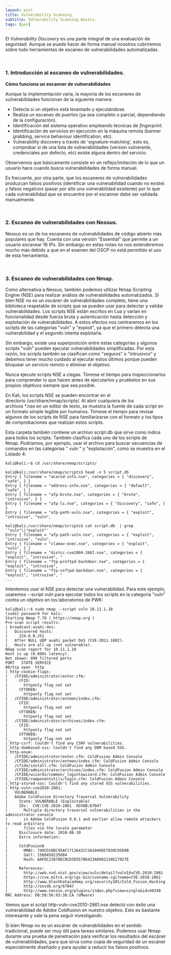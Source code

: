 ```yaml
---
layout: post
title: Vulnerability Scanning.
subtitle: VUlnerability Scanning Basics.
tags: [pen]
---
```

El *Vulnerability Discovery* es una parte integral de una evaluación de seguridad. Aunque se puede hacer de forma manual nosotros cubriremos sobre todo herramientas de escaneo de vulnerabilidades automatizadas. 

<br />

### 1. Introducción al escaneo de vulnerabilidades.

**Cómo funciona un escanner de vulnerabilidades**

Aunque la implementación varia, la mayoría de los escaneres de vulnerabilidades funcionan de la siguiente manera:

- Detecta si un objetivo está levantado y ejecutándose.
- Realiza un escaneo de puertos (ya sea completo o parcial, dependiendo de la configuración).
- Identificación del sistema operativo empleando tecnicas de *fingerprint*.
- Identificación de servicios en ejecución en la máquina remota (banner grabbing, service behaviour identification, etc).
- Vulnerability discovery a través de 'signature-matching', esto es, comprobar si de una lista de vulnerabilidades (version vulneranle, credenciales por defecto, etc) existe alguna dentro del servicio.

Observemos que básicamente consiste en un reflejo/imitación de lo que un usuario hace cuando busca vulnerabilidades de forma manual. 

Es frecuente, por otra parte, que los escaneres de vulnerabilidades produzcan falsos positivos (identificar una vulnerabilidad cuando no existe) y falsos negativos (pasar por alto una vulnerabilidad existente) por lo que cada vulnerabilidad que se encuentre por el escanner debe ser validada manualmente.

<br />

### 2. Escaneo de vulnerabilidades con Nessus.

Nessus es un de los escaneres de vulnerabilidades de código abierto más populares que hay. Cuenta con una versión "Essential" que permite a un usuario escanear 16 IPs. Sin embargo en estas notas no nos extenderemos mucho más debido a que en el examen del OSCP no está permitido el uso de esta herramienta.

<br />

### 3. Escaneo de vulnerabilidades con Nmap.

Como alternativa a Nessus, también podemos utilizar Nmap Scripting Engine (NSE) para realizar análisis de vulnerabilidades automatizados. Si bien NSE no es un escáner de vulnerabilidades completo, tiene una biblioteca respetable de scripts que se pueden usar para detectar y validar vulnerabilidades. Los scripts NSE están escritos en Lua y varían en funcionalidad desde fuerza bruta y autenticación hasta detección y explotación de vulnerabilidades. A estos efectos nos centraremos en los scripts de las categorías "vuln" y "exploit", ya que el primero detecta una vulnerabilidad y el segundo intenta explotarla.

Sin embargo, existe una superposición entre estas categorías y algunos scripts "vuln" pueden ejecutar vulnerabilidades simplificadas. Por esta razón, los scripts también se clasifican como "seguros" o "intrusivos" y debemos tener mucho cuidado al ejecutar estos últimos porque pueden bloquear un servicio remoto o eliminar el objetivo.

Nunca ejecute scripts NSE a ciegas. Tómese el tiempo para inspeccionarlos para comprender lo que hacen antes de ejecutarlos y pruébelos en sus propios objetivos siempre que sea posible.

En Kali, los scripts NSE se pueden encontrar en el directorio /usr/share/nmap/scripts/. Al abrir cualquiera de los archivos \*.nse en un editor de texto, se muestra la fuente de cada script en un formato simple legible por humanos. Tómese el tiempo para revisar algunos de los scripts de NSE para familiarizarse con el formato y los tipos de comprobaciones que realizan estos scripts.

Esta carpeta también contiene un archivo script.db que sirve como índice para todos los scripts. También clasifica cada uno de los scripts de Nmap. Podríamos, por ejemplo, usar el archivo para buscar secuencias de comandos en las categorías " vuln " y "explotación", como se muestra en el Listado 4:

```
kali@kali:~$ cd /usr/share/nmap/scripts/

kali@kali:/usr/share/nmap/scripts$ head -n 5 script.db 
Entry { filename = "acarsd-info.nse", categories = { "discovery", "safe", } }
Entry { filename = "address-info.nse", categories = { "default", "safe", } }
Entry { filename = "afp-brute.nse", categories = { "brute", "intrusive", } }
Entry { filename = "afp-ls.nse", categories = { "discovery", "safe", } }
Entry { filename = "afp-path-vuln.nse", categories = { "exploit", "intrusive", "vuln",

kali@kali:/usr/share/nmap/scripts$ cat script.db  | grep '"vuln"\|"exploit"'
Entry { filename = "afp-path-vuln.nse", categories = { "exploit", "intrusive", "vuln",
Entry { filename = "clamav-exec.nse", categories = { "exploit", "vuln", } }
Entry { filename = "distcc-cve2004-2687.nse", categories = { "exploit", "intrusive", "
Entry { filename = "ftp-proftpd-backdoor.nse", categories = { "exploit", "intrusive", 
Entry { filename = "ftp-vsftpd-backdoor.nse", categories = { "exploit", "intrusive", "
...
```

Intentemos usar el NSE para detectar una vulnerabilidad. Para este ejemplo, usaremos --script vuln para ejecutar todos los scripts en la categoría "vuln" contra un objetivo en los laboratorios de PWK:

```
kali@kali:~$ sudo nmap --script vuln 10.11.1.10
[sudo] password for kali: 
Starting Nmap 7.70 ( https://nmap.org )
Pre-scan script results:
| broadcast-avahi-dos: 
|   Discovered hosts:
|     224.0.0.251
|   After NULL UDP avahi packet DoS (CVE-2011-1002).
|_  Hosts are all up (not vulnerable).
Nmap scan report for 10.11.1.10
Host is up (0.099s latency).
Not shown: 999 filtered ports
PORT   STATE SERVICE
80/tcp open  http
| http-cookie-flags: 
|   /CFIDE/administrator/enter.cfm: 
|     CFID: 
|       httponly flag not set
|     CFTOKEN: 
|       httponly flag not set
|   /CFIDE/administrator/entman/index.cfm: 
|     CFID: 
|       httponly flag not set
|     CFTOKEN: 
|       httponly flag not set
|   /CFIDE/administrator/archives/index.cfm: 
|     CFID: 
|       httponly flag not set
|     CFTOKEN: 
|_      httponly flag not set
|_http-csrf: Couldn't find any CSRF vulnerabilities.
|_http-dombased-xss: Couldn't find any DOM based XSS.
| http-enum: 
|   /CFIDE/administrator/enter.cfm: ColdFusion Admin Console
|   /CFIDE/administrator/entman/index.cfm: ColdFusion Admin Console
|   /cfide/install.cfm: ColdFusion Admin Console
|   /CFIDE/administrator/archives/index.cfm: ColdFusion Admin Console
|   /CFIDE/wizards/common/_logintowizard.cfm: ColdFusion Admin Console
|_  /CFIDE/componentutils/login.cfm: ColdFusion Admin Console
|_http-stored-xss: Couldn't find any stored XSS vulnerabilities.
| http-vuln-cve2010-2861: 
|   VULNERABLE:
|   Adobe ColdFusion Directory Traversal Vulnerability
|     State: VULNERABLE (Exploitable)
|     IDs:  CVE:CVE-2010-2861  OSVDB:67047
|       Multiple directory traversal vulnerabilities in the administrator console
|       in Adobe ColdFusion 9.0.1 and earlier allow remote attackers to read arbitrary
|       files via the locale parameter
|     Disclosure date: 2010-08-10
|     Extra information:
|       
|     ColdFusion8
|       HMAC: 749CD10DC95AF1713642CC5A1046857830C05E0B
|       Salt: 1560458235684
|       Hash: AAFDC23870ECBCD3D557B6423A8982134E17927E
|   
|     References:
|       http://web.nvd.nist.gov/view/vuln/detail?vulnId=CVE-2010-2861
|       https://cve.mitre.org/cgi-bin/cvename.cgi?name=CVE-2010-2861
|       http://www.blackhatacademy.org/security101/Cold_Fusion_Hacking
|       http://osvdb.org/67047
|_      http://www.nessus.org/plugins/index.php?view=single&id=48340
MAC Address: 00:50:56:93:38:CA (VMware)
```

Vemos que el script http-vuln-cve2010-2861.nse detectó con éxito una vulnerabilidad de Adobe Coldfusion en nuestro objetivo. Esto es bastante interesante y vale la pena seguir investigando.

Si bien Nmap no es un escáner de vulnerabilidades en el sentido tradicional, puede ser muy útil para tareas similares. Podemos usar Nmap durante una prueba de penetración para verificar los resultados del escáner de vulnerabilidades, para que sirva como copia de seguridad de un escáner especialmente diseñado y para ayudar a reducir los falsos positivos.

